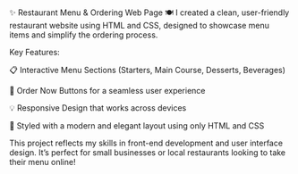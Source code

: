 ✨ Restaurant Menu & Ordering Web Page 🍽️
I created a clean, user-friendly restaurant website using HTML and CSS, designed to showcase menu items and simplify the ordering process.

Key Features:

📋 Interactive Menu Sections (Starters, Main Course, Desserts, Beverages)

🛒 Order Now Buttons for a seamless user experience

💡 Responsive Design that works across devices

🎨 Styled with a modern and elegant layout using only HTML and CSS

This project reflects my skills in front-end development and user interface design. It’s perfect for small businesses or local restaurants looking to take their menu online!
